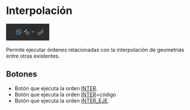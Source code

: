 # Interpolación

![Barra de herramientas Interpolación](../../../.gitbook/assets/interpolacion.png)

Permite ejecutar órdenes relacionadas con la interpolación de geometrías entre otras existentes.

## Botones

* Botón que ejecuta la orden [INTER](/digi3d-net/referencia/ventana-de-dibujo/ordenes/i/inter.md).
* Botón que ejecuta la orden [INTER](/digi3d-net/referencia/ventana-de-dibujo/ordenes/i/inter.md)=código
* Botón que ejecuta la orden [INTER_EJE](../ventana-de-dibujo/ordenes/i/inter-eje.md).
